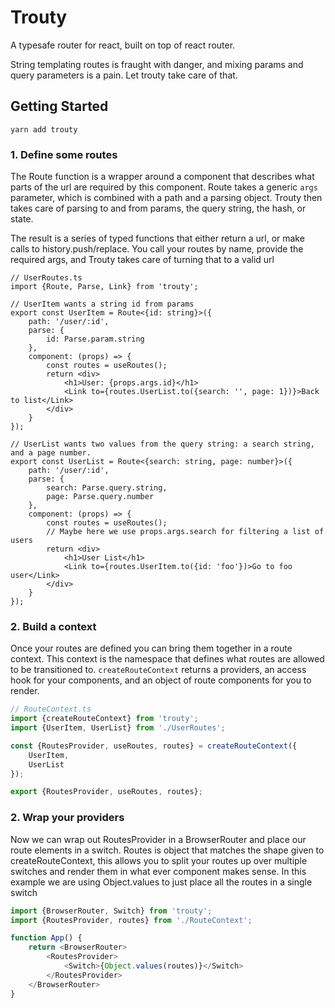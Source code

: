 # Trouty

A typesafe router for react, built on top of react router.

String templating routes is fraught with danger, and mixing params and query parameters is a pain. Let trouty take care of that.


## Getting Started

```
yarn add trouty
```

### 1. Define some routes
The Route function is a wrapper around a component that describes what parts of the url are required by this component.
Route takes a generic `args` parameter, which is combined with a path and a parsing object. 
Trouty then takes care of parsing to and from params, the query string, the hash, or state.

The result is a series of typed functions that either return a url, or make calls to history.push/replace.
You call your routes by name, provide the required args, and Trouty takes care of turning that to a valid url


```tsx
// UserRoutes.ts
import {Route, Parse, Link} from 'trouty';

// UserItem wants a string id from params
export const UserItem = Route<{id: string}>({
    path: '/user/:id',
    parse: {
        id: Parse.param.string
    },
    component: (props) => {
        const routes = useRoutes();
        return <div>
            <h1>User: {props.args.id}</h1>
            <Link to={routes.UserList.to({search: '', page: 1})}>Back to list</Link>
        </div>
    }
});

// UserList wants two values from the query string: a search string, and a page number.
export const UserList = Route<{search: string, page: number}>({
    path: '/user/:id',
    parse: {
        search: Parse.query.string,
        page: Parse.query.number
    },
    component: (props) => {
        const routes = useRoutes();
        // Maybe here we use props.args.search for filtering a list of users
        return <div>
            <h1>User List</h1>
            <Link to={routes.UserItem.to({id: 'foo'})>Go to foo user</Link>
        </div>
    }
});

```

### 2. Build a context
Once your routes are defined you can bring them together in a route context. This context is the namespace that defines what routes are allowed to be transitioned to.
`createRouteContext` returns a providers, an access hook for your components, and an object of route components for you to render.

```ts
// RouteContext.ts
import {createRouteContext} from 'trouty';
import {UserItem, UserList} from './UserRoutes';

const {RoutesProvider, useRoutes, routes} = createRouteContext({
    UserItem,
    UserList
});

export {RoutesProvider, useRoutes, routes};

```

### 2. Wrap your providers
Now we can wrap out RoutesProvider in a BrowserRouter and place our route elements in a switch.
Routes is object that matches the shape given to createRouteContext, this allows you to split your routes up over multiple switches and render them in what ever component makes sense.
In this example we are using Object.values to just place all the routes in a single switch

```ts
import {BrowserRouter, Switch} from 'trouty';
import {RoutesProvider, routes} from './RouteContext';

function App() {
    return <BrowserRouter>
        <RoutesProvider>
            <Switch>{Object.values(routes)}</Switch>
        </RoutesProvider>
    </BrowserRouter>
}
```






